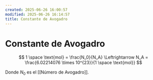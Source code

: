 ```yaml
---
created: 2025-06-26 16:00:57
modified: 2025-06-26 16:14:57
title: Constante de Avogadro
---
```


# Constante de Avogadro

$$
1 \space \text{mol} = \frac{N_0}{N_A}
\Leftrightarrow
N_A = \frac{6.02214076 \times 10^{23}}{1 \space \text{mol}}
$$

Donde $N_0$ es el [[Número de Avogadro]].
